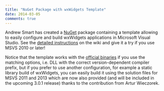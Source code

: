 ```yaml
---
title: "NuGet Package with wxWidgets Template"
date: 2014-03-05
comments: true
---
```


Andrew Smart has created a [NuGet][1] package containing a template allowing
to easily configure and build wxWidgets applications in Microsoft Visual
Studio. See the [detailed instructions][2] on the wiki and give it a try if
you use MSVS 2010 or later!

Notice that the template works with the [official binaries][3] if you use the
matching options, i.e. DLL with the correct version-dependent compiler prefix,
but if you prefer to use another configuration, for example a static library
build of wxWidgets, you can easily build it using the solution files for MSVS
2011 and 2013 which are now also provided (and will be included in the
upcoming 3.0.1 release) thanks to the contribution from Artur Wieczorek.

[1]: http://www.nuget.org/
[2]: https://wiki.wxwidgets.org/Microsoft_Visual_C++_NuGet
[3]: http://sourceforge.net/projects/wxwindows/files/3.0.0/binaries/
